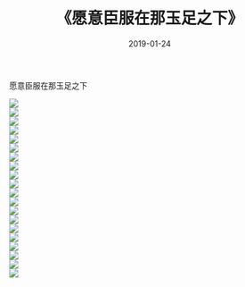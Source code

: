 ﻿---
layout: post
title:  《愿意臣服在那玉足之下》
date:   2019-01-24
img: http://pic.660000.xyz/1:down/唯美/2019/愿意臣服在那玉足之下/000.jpg
categories: [美女, 清纯, 唯美]
---

愿意臣服在那玉足之下

  ![](http://pic.660000.xyz/1:down/唯美/2019/愿意臣服在那玉足之下/001.jpg) <br> ![](http://pic.660000.xyz/1:down/唯美/2019/愿意臣服在那玉足之下/002.jpg) <br> ![](http://pic.660000.xyz/1:down/唯美/2019/愿意臣服在那玉足之下/003.jpg) <br> ![](http://pic.660000.xyz/1:down/唯美/2019/愿意臣服在那玉足之下/004.jpg) <br> ![](http://pic.660000.xyz/1:down/唯美/2019/愿意臣服在那玉足之下/005.jpg) <br> ![](http://pic.660000.xyz/1:down/唯美/2019/愿意臣服在那玉足之下/006.jpg) <br> ![](http://pic.660000.xyz/1:down/唯美/2019/愿意臣服在那玉足之下/007.jpg) <br> ![](http://pic.660000.xyz/1:down/唯美/2019/愿意臣服在那玉足之下/008.jpg) <br> ![](http://pic.660000.xyz/1:down/唯美/2019/愿意臣服在那玉足之下/009.jpg) <br> ![](http://pic.660000.xyz/1:down/唯美/2019/愿意臣服在那玉足之下/010.jpg) <br> ![](http://pic.660000.xyz/1:down/唯美/2019/愿意臣服在那玉足之下/011.jpg) <br> ![](http://pic.660000.xyz/1:down/唯美/2019/愿意臣服在那玉足之下/012.jpg) <br> ![](http://pic.660000.xyz/1:down/唯美/2019/愿意臣服在那玉足之下/013.jpg) <br> ![](http://pic.660000.xyz/1:down/唯美/2019/愿意臣服在那玉足之下/014.jpg) <br> ![](http://pic.660000.xyz/1:down/唯美/2019/愿意臣服在那玉足之下/015.jpg) <br> ![](http://pic.660000.xyz/1:down/唯美/2019/愿意臣服在那玉足之下/016.jpg) <br> ![](http://pic.660000.xyz/1:down/唯美/2019/愿意臣服在那玉足之下/017.jpg) <br> ![](http://pic.660000.xyz/1:down/唯美/2019/愿意臣服在那玉足之下/018.jpg) <br> ![](http://pic.660000.xyz/1:down/唯美/2019/愿意臣服在那玉足之下/019.jpg) <br> ![](http://pic.660000.xyz/1:down/唯美/2019/愿意臣服在那玉足之下/020.jpg) <br>